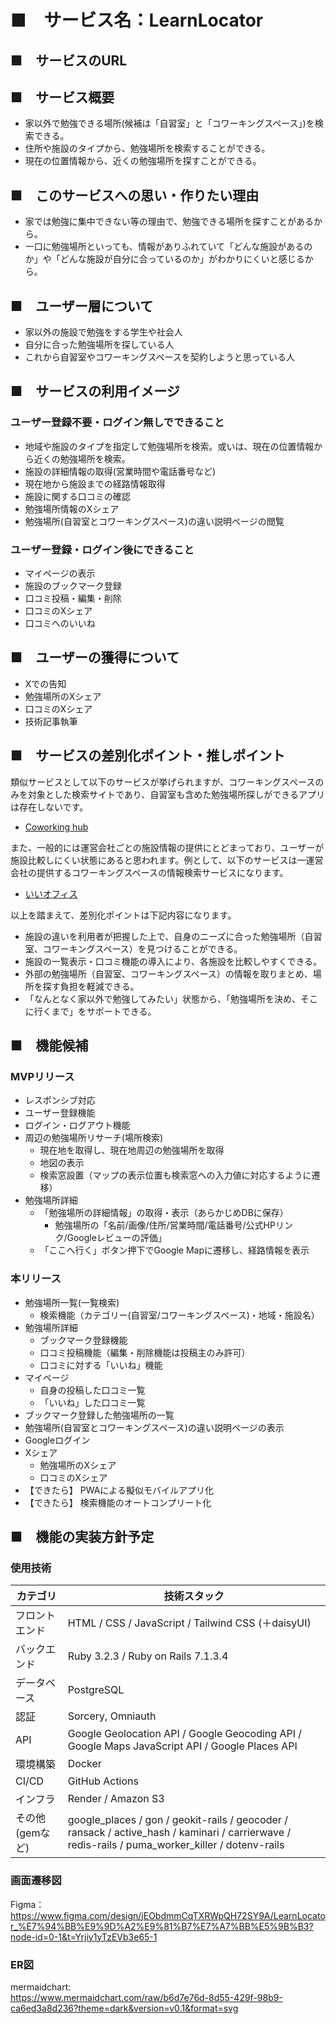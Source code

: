 # ■　サービス名：LearnLocator

## ■　サービスのURL

## ■　サービス概要
- 家以外で勉強できる場所(候補は「自習室」と「コワーキングスペース」)を検索できる。
- 住所や施設のタイプから、勉強場所を検索することができる。
- 現在の位置情報から、近くの勉強場所を探すことができる。

## ■　このサービスへの思い・作りたい理由
- 家では勉強に集中できない等の理由で、勉強できる場所を探すことがあるから。
- 一口に勉強場所といっても、情報がありふれていて「どんな施設があるのか」や「どんな施設が自分に合っているのか」がわかりにくいと感じるから。

## ■　ユーザー層について
- 家以外の施設で勉強をする学生や社会人
- 自分に合った勉強場所を探している人
- これから自習室やコワーキングスペースを契約しようと思っている人

## ■　サービスの利用イメージ
### ユーザー登録不要・ログイン無しでできること
- 地域や施設のタイプを指定して勉強場所を検索。或いは、現在の位置情報から近くの勉強場所を検索。
- 施設の詳細情報の取得(営業時間や電話番号など)
- 現在地から施設までの経路情報取得
- 施設に関する口コミの確認
- 勉強場所情報のXシェア
- 勉強場所(自習室とコワーキングスペース)の違い説明ページの閲覧

### ユーザー登録・ログイン後にできること
- マイページの表示
- 施設のブックマーク登録
- 口コミ投稿・編集・削除
- 口コミのXシェア
- 口コミへのいいね

## ■　ユーザーの獲得について
- Xでの告知
- 勉強場所のXシェア
- 口コミのXシェア
- 技術記事執筆

## ■　サービスの差別化ポイント・推しポイント
類似サービスとして以下のサービスが挙げられますが、コワーキングスペースのみを対象とした検索サイトであり、自習室も含めた勉強場所探しができるアプリは存在しないです。  
- [Coworking hub](https://www.coworking-hub.com/)

また、一般的には運営会社ごとの施設情報の提供にとどまっており、ユーザーが施設比較しにくい状態にあると思われます。例として、以下のサービスは一運営会社の提供するコワーキングスペースの情報検索サービスになります。  
- [いいオフィス](https://e-office.space/)

以上を踏まえて、差別化ポイントは下記内容になります。
- 施設の違いを利用者が把握した上で、自身のニーズに合った勉強場所（自習室、コワーキングスペース）を見つけることができる。
- 施設の一覧表示・口コミ機能の導入により、各施設を比較しやすくできる。
- 外部の勉強場所（自習室、コワーキングスペース）の情報を取りまとめ、場所を探す負担を軽減できる。
- 「なんとなく家以外で勉強してみたい」状態から、「勉強場所を決め、そこに行くまで」をサポートできる。

## ■　機能候補
### MVPリリース
- レスポンシブ対応
- ユーザー登録機能
- ログイン・ログアウト機能
- 周辺の勉強場所リサーチ(場所検索)
  - 現在地を取得し、現在地周辺の勉強場所を取得
  - 地図の表示
  - 検索窓設置（マップの表示位置も検索窓への入力値に対応するように遷移）
- 勉強場所詳細
  - 「勉強場所の詳細情報」の取得・表示（あらかじめDBに保存）
    - 勉強場所の「名前/画像/住所/営業時間/電話番号/公式HPリンク/Googleレビューの評価」
  - 「ここへ行く」ボタン押下でGoogle Mapに遷移し、経路情報を表示

### 本リリース
- 勉強場所一覧(一覧検索)
  - 検索機能（カテゴリー(自習室/コワーキングスペース)・地域・施設名）
- 勉強場所詳細
  - ブックマーク登録機能
  - 口コミ投稿機能（編集・削除機能は投稿主のみ許可）
  - 口コミに対する「いいね」機能
- マイページ
  - 自身の投稿した口コミ一覧
  - 「いいね」した口コミ一覧
- ブックマーク登録した勉強場所の一覧
- 勉強場所(自習室とコワーキングスペース)の違い説明ページの表示
- Googleログイン
- Xシェア
  - 勉強場所のXシェア
  - 口コミのXシェア
- 【できたら】 PWAによる擬似モバイルアプリ化
- 【できたら】 検索機能のオートコンプリート化


## ■　機能の実装方針予定

### 使用技術
| カテゴリ        | 技術スタック                                                                                                                                      | 
| --------------- | ------------------------------------------------------------------------------------------------------------------------------------------------- | 
| フロントエンド  | HTML / CSS / JavaScript / Tailwind CSS (＋daisyUI)　                                                                                                           | 
| バックエンド    | 	Ruby 3.2.3 / Ruby on Rails 7.1.3.4                                                                                                               | 
| データベース    | PostgreSQL                                                                                                                                        | 
| 認証            | Sorcery, Omniauth                                                                                                                                  | 
| API             | Google Geolocation API / Google Geocoding API / Google Maps JavaScript API / Google Places API                                                    | 
| 環境構築        | Docker                                                                                                                                            | 
| CI/CD           | 	GitHub Actions                                                                                                                                   | 
| インフラ        | Render / Amazon S3                                                                                                                                | 
| その他(gemなど) | google_places / gon / geokit-rails / geocoder / ransack / active_hash / kaminari / carrierwave / redis-rails / puma_worker_killer / dotenv-rails  | 

### 画面遷移図
Figma：  
https://www.figma.com/design/jEObdmmCqTXRWpQH72SY9A/LearnLocator_%E7%94%BB%E9%9D%A2%E9%81%B7%E7%A7%BB%E5%9B%B3?node-id=0-1&t=Yrjiy1yTzEVb3e65-1

### ER図
mermaidchart:  
https://www.mermaidchart.com/raw/b6d7e76d-8d55-429f-98b9-ca6ed3a8d236?theme=dark&version=v0.1&format=svg
